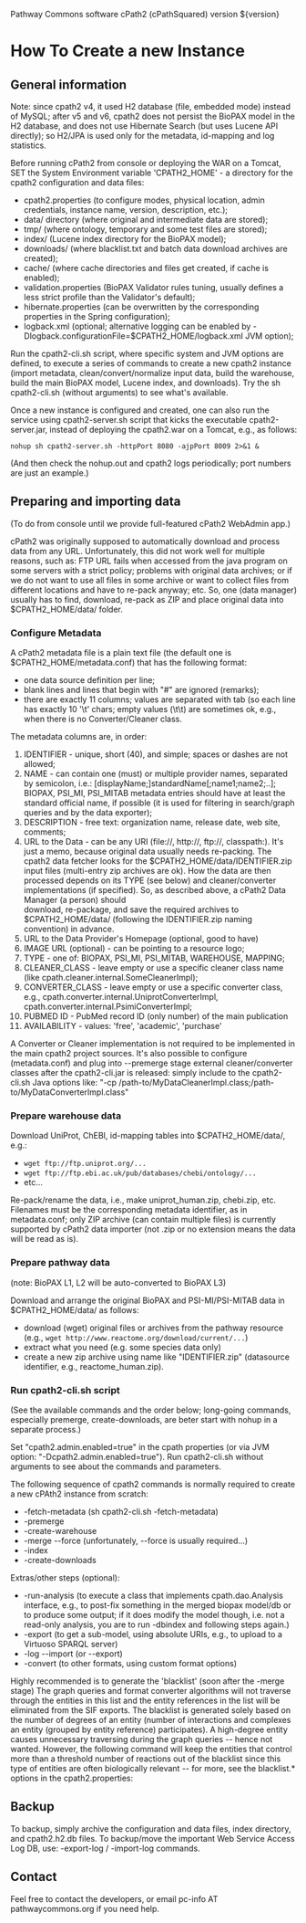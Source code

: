 Pathway Commons software
cPath2 (cPathSquared) version ${version}

# How To Create a new Instance

## General information

Note: since cpath2 v4, it used H2 database (file, embedded mode) instead of MySQL;
after v5 and v6, cpath2 does not persist the BioPAX model in the H2 database, 
and does not use Hibernate Search (but uses Lucene API directly); so H2/JPA is used
only for the metadata, id-mapping and log statistics.

  Before running cPath2 from console or deploying the WAR on a Tomcat,
SET the System Environment variable 'CPATH2_HOME' - a directory for 
the cpath2 configuration and data files: 
- cpath2.properties (to configure modes, physical location, admin credentials, instance name, version, description, etc.);
- data/ directory (where original and intermediate data are stored);
- tmp/ (where ontology, temporary and some test files are stored); 
- index/ (Lucene index directory for the BioPAX model);
- downloads/ (where blacklist.txt and batch data download archives are created);
- cache/ (where cache directories and files get created, if cache is enabled);
- validation.properties (BioPAX Validator rules tuning, usually defines a less strict profile than the Validator's default);
- hibernate.properties (can be overwritten by the corresponding properties in the Spring configuration);
- logback.xml (optional; alternative logging can be enabled by -Dlogback.configurationFile=$CPATH2_HOME/logback.xml JVM option);

Run the cpath2-cli.sh script, where specific system and JVM options are defined, 
to execute a series of commands to create a new cpath2 instance (import metadata, 
clean/convert/normalize input data, build the warehouse, build the main BioPAX model, Lucene index, and downloads).
Try the sh cpath2-cli.sh (without arguments) to see what's available.

Once a new instance is configured and created, one can also run the service using cpath2-server.sh script that kicks the executable cpath2-server.jar, instead of deploying the cpath2.war on a Tomcat, e.g., as follows:

    nohup sh cpath2-server.sh -httpPort 8080 -ajpPort 8009 2>&1 &

(And then check the nohup.out and cpath2 logs periodically; port numbers are just an example.)

## Preparing and importing data
(To do from console until we provide full-featured cPath2 WebAdmin app.) 

cPath2 was originally supposed to automatically download and process data from any URL.
Unfortunately, this did not work well for multiple reasons, such as:
FTP URL fails when accessed from the java program on some servers with a strict policy; 
problems with original data archives; or if we do not want to use all files in some archive
or want to collect files from different locations and have to re-pack anyway; etc. 
So, one (data manager) usually has to find, download,
re-pack as ZIP and place original data into $CPATH2_HOME/data/ folder.

### Configure Metadata

A cPath2 metadata file is a plain text file (the default one is $CPATH2_HOME/metadata.conf) 
that has the following format:
 - one data source definition per line;
 - blank lines and lines that begin with "#" are ignored (remarks);
 - there are exactly 11 columns; values are separated with tab (so each line has exactly 10 '\t' chars; 
   empty values (\t\t) are sometimes ok, e.g., when there is no Converter/Cleaner class.
 
The metadata columns are, in order: 
 1. IDENTIFIER - unique, short (40), and simple; spaces or dashes are not allowed;
 2. NAME - can contain one (must) or multiple provider names, separated 
 by semicolon, i.e.: [displayName;]standardName[;name1;name2;..];
 BIOPAX, PSI_MI, PSI_MITAB metadata entries should have at least the standard 
 official name, if possible (it is used for filtering in search/graph queries and by the data exporter);
 3. DESCRIPTION - free text: organization name, release date, web site, comments;
 4. URL to the Data - can be any URI (file://, http://, ftp://, classpath:). 
 It's just a memo, because original data usually needs re-packing.
 The cpath2 data fetcher looks for the $CPATH2_HOME/data/IDENTIFIER.zip 
 input files (multi-entry zip archives are ok). How the data are then processed depends 
 on its TYPE (see below) and cleaner/converter implementations (if specified).
 So, as described above, a cPath2 Data Manager (a person) should  
 download, re-package, and save the required archives to $CPATH2_HOME/data/
 (following the IDENTIFIER.zip naming convention) in advance.
 5. URL to the Data Provider's Homepage (optional, good to have)
 6. IMAGE URL (optional) - can be pointing to a resource logo;
 7. TYPE - one of: BIOPAX, PSI_MI, PSI_MITAB, WAREHOUSE, MAPPING;
 8. CLEANER_CLASS - leave empty or use a specific cleaner class name (like cpath.cleaner.internal.SomeCleanerImpl);
 9. CONVERTER_CLASS - leave empty or use a specific converter class, 
 e.g., cpath.converter.internal.UniprotConverterImpl, cpath.converter.internal.PsimiConverterImpl;
 10. PUBMED ID - PubMed record ID (only number) of the main publication
 11. AVAILABILITY - values: 'free', 'academic', 'purchase'

A Converter or Cleaner implementation is not required to be implemented in the main cpath2 project sources. 
It's also possible to configure (metadata.conf) and plug into --premerge stage external 
cleaner/converter classes after the cpath2-cli.jar is released:
simply include to the cpath2-cli.sh Java options like: "-cp /path-to/MyDataCleanerImpl.class;/path-to/MyDataConverterImpl.class" 

### Prepare warehouse data

Download UniProt, ChEBI, id-mapping tables into $CPATH2_HOME/data/, e.g.:
 - `wget ftp://ftp.uniprot.org/...`
 - `wget ftp://ftp.ebi.ac.uk/pub/databases/chebi/ontology/...`
 - etc...

Re-pack/rename the data, i.e., make uniprot_human.zip, chebi.zip, etc.  
Filenames must be the corresponding metadata identifier, as in metadata.conf; 
only ZIP archive (can contain multiple files) is currently supported by cPath2 data importer 
(not .zip or no extension means the data will be read as is).

### Prepare pathway data 
(note: BioPAX L1, L2 will be auto-converted to BioPAX L3) 

Download and arrange the original BioPAX and PSI-MI/PSI-MITAB data in $CPATH2_HOME/data/ as follows:
 - download (wget) original files or archives from the pathway resource (e.g., `wget http://www.reactome.org/download/current/...`) 
 - extract what you need (e.g. some species data only)
 - create a new zip archive using name like "IDENTIFIER.zip" (datasource identifier, e.g., reactome_human.zip).

### Run cpath2-cli.sh script 
(See the available commands and the order below; 
long-going commands, especially premerge, create-downloads, 
are beter start with nohup in a separate process.)

Set "cpath2.admin.enabled=true" in the cpath properties (or via JVM option: "-Dcpath2.admin.enabled=true").
Run cpath2-cli.sh without arguments to see about the commands and parameters.

The following sequence of cpath2 commands is normally required 
to create a new cPAth2 instance from scratch: 
 - -fetch-metadata (sh cpath2-cli.sh -fetch-metadata)
 - -premerge 
 - -create-warehouse
 - -merge --force (unfortunately, --force is usually required...)
 - -index
 - -create-downloads

Extras/other steps (optional):
 - -run-analysis (to execute a class that implements cpath.dao.Analysis interface, 
  e.g., to post-fix something in the merged biopax model/db or to produce some output; 
  if it does modify the model though, i.e. not a read-only analysis, 
  you are to run -dbindex and following steps again.)
 - -export (to get a sub-model, using absolute URIs, e.g., to upload to a Virtuoso SPARQL server)
 - -log --import (or --export)
 - -convert (to other formats, using custom format options)

Highly recommended is to generate the 'blacklist' (soon after the -merge stage)
The graph queries and format converter algorithms will not
traverse through the entities in this list and the entity references in the
list will be eliminated from the SIF exports. The blacklist is generated 
solely based on the number of degrees of an entity (number of interactions 
and complexes an entity (grouped by entity reference) participates). 
A high-degree entity causes unnecessary traversing during the graph queries 
-- hence not wanted. However, the following command will keep the entities 
that control more than a threshold number of reactions out of the blacklist 
since this type of entities are often biologically relevant -- for more, see 
the blacklist.* options in the cpath2.properties:

## Backup
To backup, simply archive the configuration and data files, index directory, and cpath2.h2.db files.
To backup/move the important Web Service Access Log DB, use: -export-log / -import-log commands.

## Contact
Feel free to contact the developers, or email pc-info AT pathwaycommons.org if you need help.
